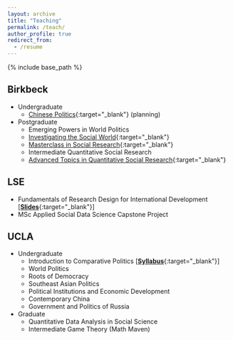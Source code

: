 ```yaml
---
layout: archive
title: "Teaching"
permalink: /teach/
author_profile: true
redirect_from:
  - /resume
---
```


{% include base_path %}

## Birkbeck

  - Undergraduate
    - [Chinese Politics](https://www.bbk.ac.uk/study/modules/sspo/SSPO262H6){:target="_blank"} (planning)
  - Postgraduate
    - Emerging Powers in World Politics
    - [Investigating the Social World](https://www.bbk.ac.uk/study/modules/sspo/SSPO263S7){:target="_blank"}
    - [Masterclass in Social Research](https://www.bbk.ac.uk/study/modules/sspo/SSPO019S7){:target="_blank"}
    - Intermediate Quantitative Social Research
    - [Advanced Topics in Quantitative Social Research](https://www.bbk.ac.uk/study/modules/sspo/SSPO241H7){:target="_blank"}

## LSE

  - Fundamentals of Research Design for International Development [[**Slides**](https://github.com/ccheng11/MY410){:target="_blank"}]
  - MSc Applied Social Data Science Capstone Project

## UCLA

  - Undergraduate
    - Introduction to Comparative Politics [[**Syllabus**](https://ccheng11.github.io/files/ucla_ps50.pdf){:target="_blank"}]
    - World Politics
    - Roots of Democracy
    - Southeast Asian Politics
    - Political Institutions and Economic Development
    - Contemporary China
    - Government and Politics of Russia
  - Graduate
    - Quantitative Data Analysis in Social Science
    - Intermediate Game Theory (Math Maven)
